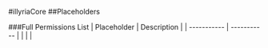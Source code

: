 #illyriaCore
##Placeholders

###Full Permissions List
| Placeholder | Description |
| ----------- | ----------- |
|  |  |
